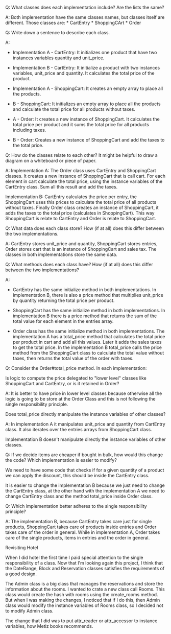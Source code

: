 Q: What classes does each implementation include? Are the lists the same?

A: Both implementation have the same classes names, but classes itself are different. Those classes are:
    * CartEntry
    * ShoppingCArt
    * Order

Q: Write down a sentence to describe each class.

A:  
  * Implementation A - CartEntry: It initializes one product that have two instances variables quantity and unit_price.

  * Implementation B - CartEntry: It initialize a product with two instances variables, unit_price and quantity. It calculates the total price of the product.

  * Implementation A -  ShoppingCart: It creates an empty array to place all the products.

  * B - ShoppingCart: It initializes an empty array to place all the products and calculate the total price for all products without taxes.

  * A - Order: It creates a new instance of ShoppingCart. It calculates the total price per product and  it sums the total price for all products including taxes.

  * B - Order: Creates a new instance of ShoppingCart and add the taxes to the total price.

Q: How do the classes relate to each other? It might be helpful to draw a diagram on a whiteboard or piece of paper.

A: Implementation A: The Order class uses CartEntry and ShoppingCart classes. It creates a new instance of ShoppingCart that is call cart. For each element in cart calculate the total price, using the instance variables of the CartEntry class. Sum all this result and add the taxes.

Implementation B: CartEntry calculates the price per entry, the ShoppingCart uses this prices to calculate the total price of all products without taxes. Finally Order class creates an instance of ShoppingCart, it adds the taxes to the total price (calculates in ShoppingCart). This way ShoppingCart is relate to CartEntry and Order is relate to ShoppingCart.

Q: What data does each class store? How (if at all) does this differ between the two implementations.

A: CartEntry stores unit_price and quantity, ShoppingCart stores entries, Order stores cart that is an instance of ShoppingCart and sales tax. The classes in both implementations store the same data.

Q: What methods does each class have? How (if at all) does this differ between the two implementations?

A:
* CartEntry has the same  initialize method in both implementations. In implementation B, there is also a price method that multiplies unit_price by quantity returning the total price per product.

* ShoppingCart has the same initialize method in both implementations. In implementation B there is a price method that returns the sum of the total value for each element in the entries array.

* Order class has the same initialize method in both implementations. The implementation A has a total_price method that calculates the total price per product in cart and add all this values. Later it adds the sales taxes to get the total price. In the implementation B total_price calls the price method from the ShoppingCart class to calculate the total value without taxes, then returns the total value of the order with taxes.  

Q: Consider the Order#total_price method. In each implementation:

Is logic to compute the price delegated to "lower level" classes like ShoppingCart and CartEntry, or is it retained in Order?

A: It is better to have price in lower level classes because otherwise all the logic is going to be store at the Order Class and this is not following the single responsibility principle.

Does total_price directly manipulate the instance variables of other classes?

A: In implementation A it manipulates unit_price and quantity from CartEntry class. It also iterates over the entries arrays from ShoppingCart class.

Implementation B doesn't manipulate directly the instance variables of other classes.

Q: If we decide items are cheaper if bought in bulk, how would this change the code? Which implementation is easier to modify?

We need to have some code that checks if for a given quantity of a product we can apply the discount, this should be inside the CartEntry class.

It is easier to change the implementation B because we just need to change the CartEntry class, at the other hand with the implementation A we need to change CartEntry class and the method total_price inside Order class.

Q: Which implementation better adheres to the single responsibility principle?

A: The implementation B, because CartEntry takes care just for single products, ShoppingCart takes care of products inside entries and Order takes care of the order in general. While in implementation A, Order takes care of the single products, items in entries and the order in general.

Revisiting Hotel

When I did hotel the first time I paid special attention to the single responsibility of a class. Now that I'm looking  again this project, I think that the DateRange, Block and Reservation classes satisfies the requirements of a good design.

The Admin class is a big class that manages the reservations and store the information about the rooms. I wanted to crate a new class call Rooms. This class would create the hash with rooms using the create_rooms method. But when I was making the changes, I noticed that if I do this, then Admin class would modify the instance variables of Rooms class, so I decided not to modify Admin class. 

The change that I did was to put attr_reader or attr_accessor to instance variables, how Metiz books recommends.
